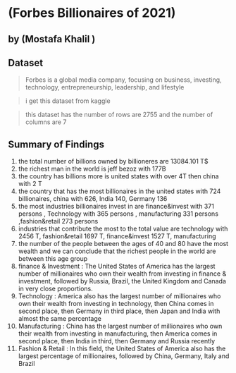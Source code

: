 # (Forbes Billionaires of 2021)
## by (Mostafa Khalil )


## Dataset

>  Forbes is a global media company, focusing on business, investing, technology, entrepreneurship, leadership, and lifestyle

> i get this dataset from kaggle

> this dataset has the number of rows are 2755 and the number of columns are 7


## Summary of Findings


1. the total number of billions owned by billioneres are 13084.101 T$
2. the richest man in the world is jeff bezoz with 177B
3. the country has billions more is united states with over 4T then china with 2 T
4. the country that has the most billionaires in the united states with 724 billionaires, china with 626, India 140, Germany 136 
5. the most industries billionaires invest in are finance&invest with 371 persons , Technology with 365 persons , manufacturing 331 persons ,fashion&retail 273 persons
6. industries that contribute the most to the total value are technology with 2456 T, fashion&retail 1697 T, finance&invest 1527 T, manufacturing 
7. the number of the people between the ages of 40 and 80 have the most wealth and we can conclude that the richest people in the world are between this age group
8. finance & Investment : The United States of America has the largest number of millionaires who own their wealth from investing in finance & investment, followed by Russia, Brazil, the United Kingdom and Canada in very close proportions.
9. Technology  : America also has the largest number of millionaires who own their wealth from investing in technology, then China comes in second place, then Germany in third place, then Japan and India with almost the same percentage
10. Manufacturing :  China has the largest number of millionaires who own their wealth from investing in manufacturing, then America comes in second place, then India in third, then Germany and Russia recently
11. Fashion & Retail : In this field, the United States of America also has the largest percentage of millionaires, followed by China, Germany, Italy and Brazil


